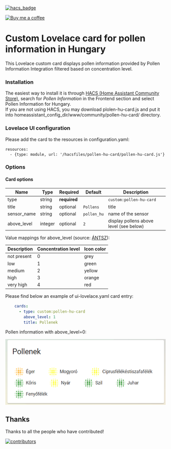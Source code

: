 [![hacs_badge](https://img.shields.io/badge/HACS-Default-orange.svg)](https://github.com/hacs/integration)

<p><a href="https://www.buymeacoffee.com/6rF5cQl" rel="nofollow" target="_blank"><img src="https://camo.githubusercontent.com/c070316e7fb193354999ef4c93df4bd8e21522fa/68747470733a2f2f696d672e736869656c64732e696f2f7374617469632f76312e7376673f6c6162656c3d4275792532306d6525323061253230636f66666565266d6573736167653d25463025394625413525413826636f6c6f723d626c61636b266c6f676f3d6275792532306d6525323061253230636f66666565266c6f676f436f6c6f723d7768697465266c6162656c436f6c6f723d366634653337" alt="Buy me a coffee" data-canonical-src="https://img.shields.io/static/v1.svg?label=Buy%20me%20a%20coffee&amp;message=%F0%9F%A5%A8&amp;color=black&amp;logo=buy%20me%20a%20coffee&amp;logoColor=white&amp;labelColor=b0c4de" style="max-width:100%;"></a>
</p>

# Custom Lovelace card for pollen information in Hungary

This Lovelace custom card displays pollen information provided by Pollen Information Integration filtered based on concentration level.

### Installation

The easiest way to install it is through [HACS (Home Assistant Community Store)](https://github.com/hacs/frontend),
search for *Pollen Information* in the Frontend section and select Pollen Information for Hungary.<br />
If you are not using HACS, you may download plolen-hu-card.js and put it into
homeassistant_config_dir/www/community/pollen-hu-card/ directory.<br />

### Lovelace UI configuration

Please add the card to the resources in configuration.yaml:

```
resources:
  - {type: module, url: '/hacsfiles/pollen-hu-card/pollen-hu-card.js'}
```

### Options

#### Card options

| Name             | Type         | Required     | Default                 | Description                         |
| ---------------- | ------------ | ------------ | ----------------------- | ----------------------------------- |
| type             | string       | **required** |                         | `custom:pollen-hu-card`             |
| title            | string       | optional     | `Pollens`               | title                               |
| sensor_name      | string       | optional     | `pollen_hu`             | name of the sensor                  |
| above_level      | integer      | optional     | `2`                     | display pollens above level (see below) |

Value mappings for above_level (source: [ÁNTSZ](https://efop180.antsz.hu/polleninformaciok/)):

| Description | Concentration level | Icon color |
| ----------- | ------------------- | ---------- |
| not present | 0                   | grey       |
| low         | 1                   | green      |
| medium      | 2                   | yellow     |
| high        | 3                   | orange     |
| very high   | 4                   | red        |

Please find below an example of ui-lovelace.yaml card entry:

```yaml
    cards:
      - type: custom:pollen-hu-card
        above_level: 1
        title: Pollenek
```
Pollen information with above_level=0:

![Pollen above_level](https://raw.githubusercontent.com/amaximus/pollen-hu-card/main/pollen0.png)


## Thanks

Thanks to all the people who have contributed!

[![contributors](https://contributors-img.web.app/image?repo=amaximus/pollen-hu-card)](https://github.com/amaximus/pollen-hu-card/graphs/contributors)

